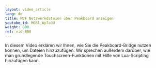 ```yaml
---
layout: video_article
lang: de
title: PDF Netzwerkdateien über Peakboard anzeigen
youtube_id: MGBl_Wp7aQU
weight: 800
ref: vid-800
---
```


In diesem Video erklären wir Ihnen, wie Sie die Peakboard-Bridge nutzen können, um Dateien hinzuzufügen. Wir sprechen außerdem darüber, wie man grundlegende Touchscreen-Funktionen mit Hilfe von Lua-Scripting hinzufügen kann. 
